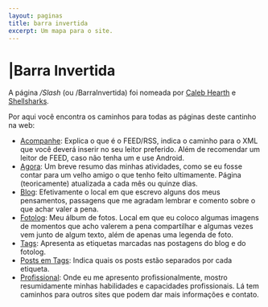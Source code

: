 ```yaml
---
layout: paginas
title: barra invertida
excerpt: Um mapa para o site.
---
```

<h1>
<span aria-hidden="true">|</span>Barra Invertida
</h1>
<section class="texto-geral">
<p>A página <i>/Slash</i> (ou /BarraInvertida) foi nomeada por <a href="https://calebhearth.com/" title="o jardim de Caleb">Caleb Hearth</a> e <a href="https://shellsharks.com/" title="o jardim de Shellsharks">Shellsharks</a>.</p>
<p>Por aqui você encontra os caminhos para todas as páginas deste cantinho na web:</p>
<ul>
<li><a href="{{ site.url }}/acompanhe" title="acompanhe">Acompanhe</a>: Explica o que é o FEED/RSS, indica o caminho para o XML que você deverá inserir no seu leitor preferido. Além de recomendar um leitor de FEED, caso não tenha um e use Android.</li>
<li><a href="{{ site.url }}/agora" title="o que estou fazendo">Agora</a>: Um breve resumo das minhas atividades, como se eu fosse contar para um velho amigo o que tenho feito ultimamente. Página (teoricamente) atualizada a cada mês ou quinze dias.</li>
<li><a href="{{ site.url }}/blog" title="se eu disser, será aqui">Blog</a>: Efetivamente o local em que escrevo alguns dos meus pensamentos, passagens que me agradam lembrar e comento sobre o que achar valer a pena.</li>
<li><a href="{{ site.url }}/fotolog" title="meu fotolog">Fotolog</a>: Meu álbum de fotos. Local em que eu coloco algumas imagens de momentos que acho valerem a pena compartilhar e algumas vezes vem junto de algum texto, além de apenas uma legenda de foto.</li>
<li><a href="{{ site.url }}/tags" title="do que estou falando">Tags</a>: Apresenta as etiquetas marcadas nas postagens do blog e do fotolog.</li>
<li><a href="{{ site.url }}/posts-em-tags/" title="do que estou falando e onde">Posts em Tags</a>: Indica quais os posts estão separados por cada etiqueta.</li>
<li><a href="{{ site.url }}/profissional" title="quem é o trabalhador">Profissional</a>: Onde eu me apresento profissionalmente, mostro resumidamente minhas habilidades e capacidades profissionais. Lá tem caminhos para outros sites que podem dar mais informações e contato.</li>
</ul>
</section>
